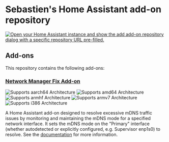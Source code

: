 # Sebastien's Home Assistant add-on repository

[![Open your Home Assistant instance and show the add add-on repository dialog with a specific repository URL pre-filled.](https://my.home-assistant.io/badges/supervisor_add_addon_repository.svg)](https://my.home-assistant.io/redirect/supervisor_add_addon_repository/?repository_url=https%3A%2F%2Fgithub.com%2Fsle118%2Faddons-network-manager-fix)

## Add-ons

This repository contains the following add-ons:

### [Network Manager Fix Add-on](./network_manager_fix)

![Supports aarch64 Architecture][aarch64-shield]
![Supports amd64 Architecture][amd64-shield]
![Supports armhf Architecture][armhf-shield]
![Supports armv7 Architecture][armv7-shield]
![Supports i386 Architecture][i386-shield]

A Home Assistant add-on designed to resolve excessive mDNS traffic issues by monitoring and maintaining the mDNS mode for a specified network interface. It sets the mDNS mode on the "Primary" interface (whether autodetected or explicitly configured, e.g. Supervisor enp1s0) to resolve. See the [documentation](./network_manager_fix/DOCS.md) for more information.

[aarch64-shield]: https://img.shields.io/badge/aarch64-yes-green.svg
[amd64-shield]: https://img.shields.io/badge/amd64-yes-green.svg
[armhf-shield]: https://img.shields.io/badge/armhf-yes-green.svg
[armv7-shield]: https://img.shields.io/badge/armv7-yes-green.svg
[i386-shield]: https://img.shields.io/badge/i386-yes-green.svg